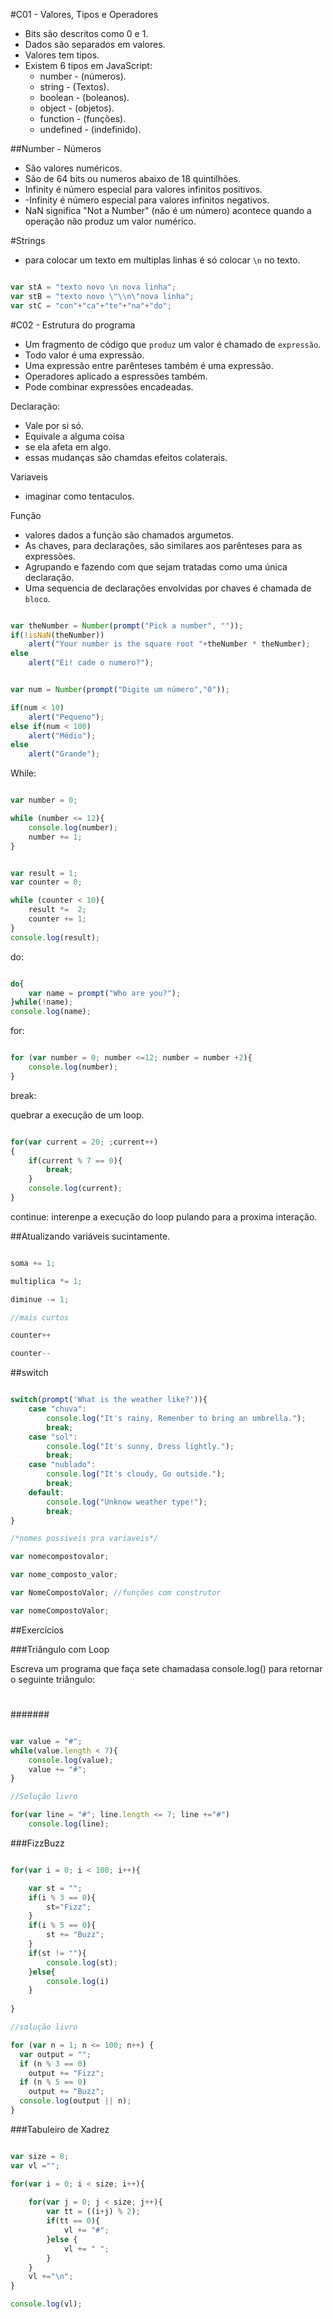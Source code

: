 

#C01 - Valores, Tipos e Operadores

- Bits são descritos como 0 e 1.
- Dados são separados em valores.
- Valores tem tipos.
- Existem 6 tipos em JavaScript:
    + number - (números).
    + string - (Textos).
    + boolean - (boleanos).
    + object - (objetos).
    + function - (funções).
    + undefined - (indefinido).

##Number - Números

- São valores numéricos.
- São de 64 bits ou numeros abaixo de 18 quintilhões.
- Infinity é número especial para valores infinitos positivos.
- -Infinity é número especial para valores infinitos negativos.
- NaN significa "Not a Number" (não é um número) acontece quando a operação não produz um valor numérico.

#Strings

- para colocar um texto em multiplas linhas é só colocar `\n` no texto.


```javascript

var stA = "texto novo \n nova linha";
var stB = "texto novo \"\\n\"nova linha";
var stC = "con"+"ca"+"te"+"na"+"do";
```

#C02 - Estrutura do programa

- Um fragmento de código que `produz` um valor é chamado de `expressão`.
- Todo valor é uma expressão.
- Uma expressão entre parênteses também é uma expressão.
- Operadores aplicado a espressões também.
- Pode combinar expressões encadeadas.

Declaração:

- Vale por si só.
- Equivale a alguma coisa
- se ela afeta em algo.
- essas mudanças são chamdas efeitos colaterais.


Variaveis

- imaginar como tentaculos.

Função

- valores dados a função são chamados argumetos.
- As chaves, para declarações, são similares aos parênteses para as expressões.
- Agrupando e fazendo com que sejam tratadas como uma única declaração.
- Uma sequencia de declarações envolvidas por chaves é chamada de `bloco`.

```javascript

var theNumber = Number(prompt("Pick a number", ""));
if(!isNaN(theNumber))
    alert("Your number is the square root "+theNumber * theNumber);
else
    alert("Ei! cade o numero?");


var num = Number(prompt("Digite um número","0"));

if(num < 10)
    alert("Pequeno");
else if(num < 100)
    alert("Médio");
else
    alert("Grande");


```

While:

```javascript

var number = 0;

while (number <= 12){
    console.log(number);
    number += 1;
}


var result = 1;
var counter = 0;

while (counter < 10){
    result *=  2;
    counter += 1;
}
console.log(result);
```

do:

```javascript

do{
    var name = prompt("Who are you?");
}while(!name);
console.log(name);

```

for:

```javascript

for (var number = 0; number <=12; number = number +2){
    console.log(number);
}


```

break:

quebrar a execução de um loop.

```javascript

for(var current = 20; ;current++)
{
    if(current % 7 == 0){
        break;
    }
    console.log(current);
}

```

continue: interenpe a execução do loop pulando para a proxima interação.

##Atualizando variáveis sucintamente.

```javascript

soma += 1;

multiplica *= 1;

diminue -= 1;

//mais curtos

counter++

counter--

```

##switch

```javascript

switch(prompt('What is the weather like?')){
    case "chuva":
        console.log("It's rainy, Remenber to bring an umbrella.");
        break;
    case "sol":
        console.log("It's sunny, Dress lightly.");
        break;
    case "nublado":
        console.log("It's cloudy, Go outside.");
        break;
    default:
        console.log("Unknow weather type!");
        break;
}

/*nomes possiveis pra variaveis*/

var nomecompostovalor;

var nome_composto_valor;

var NomeCompostoValor; //funções com construtor

var nomeCompostoValor;

```

##Exercícios

###Triângulo com Loop

Escreva um programa que faça sete chamadasa console.log() para retornar o seguinte triângulo:

#
##
###
####
#####
######
#######


```javascript

var value = "#";
while(value.length < 7){
    console.log(value);
    value += "#";
}

//Solução livro

for(var line = "#"; line.length <= 7; line +="#")
    console.log(line);
```

###FizzBuzz

```javascript

for(var i = 0; i < 100; i++){

    var st = "";
    if(i % 3 == 0){
        st="Fizz";    
    }
    if(i % 5 == 0){
        st += "Buzz";
    }
    if(st != ""){
        console.log(st);    
    }else{
        console.log(i)        
    }
    
}

//solução livro

for (var n = 1; n <= 100; n++) {
  var output = "";
  if (n % 3 == 0)
    output += "Fizz";
  if (n % 5 == 0)
    output += "Buzz";
  console.log(output || n);
}

```

###Tabuleiro de Xadrez

```javascript

var size = 8;
var vl =""; 

for(var i = 0; i < size; i++){    
       
    for(var j = 0; j < size; j++){
        var tt = ((i+j) % 2);
        if(tt == 0){
            vl += "#";
        }else {
            vl += " ";
        }
    }
    vl +="\n";
}

console.log(vl);

```